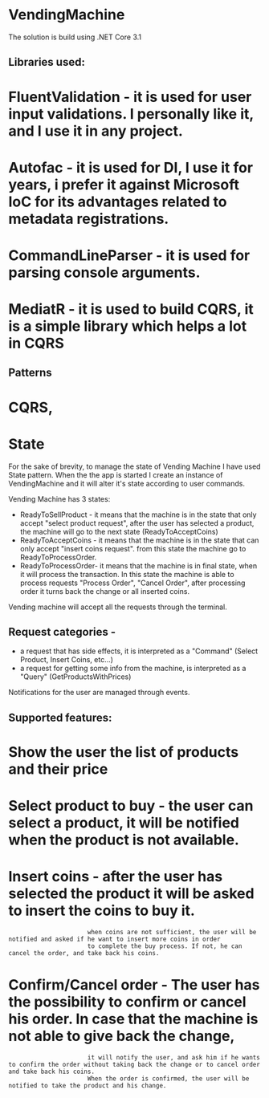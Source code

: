# VendingMachine

The solution is build using .NET Core 3.1

## Libraries used:
# FluentValidation - it is used for user input validations. I personally like it, and I use it in any project.
# Autofac - it is used for DI, I use it for years, i prefer it against Microsoft IoC for its advantages related to metadata registrations.
# CommandLineParser - it is used for parsing console arguments.
# MediatR - it is used to build CQRS, it is a simple library which helps a lot in CQRS

## Patterns
# CQRS, 
# State

For the sake of brevity, to manage the state of Vending Machine I have used State pattern.
When the the app is started I create an instance of VendingMachine and it will alter it's state according to user commands.

Vending Machine has 3 states:
 - ReadyToSellProduct - it means that the machine is in the state that only accept "select product request", after the user has selected a product,
                        the machine will go to the next state (ReadyToAcceptCoins)
 - ReadyToAcceptCoins - it means that the machine is in the state that can only accept "insert coins request".
                        from this state the machine go to ReadyToProcessOrder.
 - ReadyToProcessOrder- it means that the machine is in final state, when it will process the transaction.
                        In this state the machine is able to process requests "Process Order", "Cancel Order", after processing order it turns back the change
                        or all inserted coins.

Vending machine will accept all the requests through the terminal.
## Request categories - 
 - a request that has side effects, it is interpreted as a "Command" (Select Product, Insert Coins, etc...)
 - a request for getting some info from the machine, is interpreted as a "Query" (GetProductsWithPrices)
 
 Notifications for the user are managed through events.



## Supported features:
# Show the user the list of products and their price
# Select product to buy - the user can select a product, it will be notified when the product is not available.
# Insert coins          - after the user has selected the product it will be asked to insert the coins to buy it. 
                          when coins are not sufficient, the user will be notified and asked if he want to insert more coins in order 
                          to complete the buy process. If not, he can cancel the order, and take back his coins.
# Confirm/Cancel order  - The user has the possibility to confirm or cancel his order. In case that the machine is not able to give back the change,
                          it will notify the user, and ask him if he wants to confirm the order without taking back the change or to cancel order and take back his coins.
                          When the order is confirmed, the user will be notified to take the product and his change.

                          
 
 
